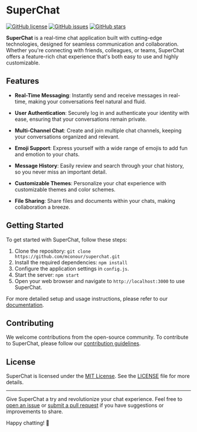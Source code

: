 # SuperChat

[![GitHub license](https://img.shields.io/github/license/mconour/superchat)](https://github.com/mconour/superchat/blob/main/LICENSE)
[![GitHub issues](https://img.shields.io/github/issues/mconour/superchat)](https://github.com/mconour/superchat/issues)
[![GitHub stars](https://img.shields.io/github/stars/mconour/superchat)](https://github.com/mconour/superchat/stargazers)

**SuperChat** is a real-time chat application built with cutting-edge technologies, designed for seamless communication and collaboration. Whether you're connecting with friends, colleagues, or teams, SuperChat offers a feature-rich chat experience that's both easy to use and highly customizable.

## Features

- **Real-Time Messaging**: Instantly send and receive messages in real-time, making your conversations feel natural and fluid.

- **User Authentication**: Securely log in and authenticate your identity with ease, ensuring that your conversations remain private.

- **Multi-Channel Chat**: Create and join multiple chat channels, keeping your conversations organized and relevant.

- **Emoji Support**: Express yourself with a wide range of emojis to add fun and emotion to your chats.

- **Message History**: Easily review and search through your chat history, so you never miss an important detail.

- **Customizable Themes**: Personalize your chat experience with customizable themes and color schemes.

- **File Sharing**: Share files and documents within your chats, making collaboration a breeze.

## Getting Started

To get started with SuperChat, follow these steps:

1. Clone the repository: `git clone https://github.com/mconour/superchat.git`
2. Install the required dependencies: `npm install`
3. Configure the application settings in `config.js`.
4. Start the server: `npm start`
5. Open your web browser and navigate to `http://localhost:3000` to use SuperChat.

For more detailed setup and usage instructions, please refer to our [documentation](https://github.com/mconour/superchat/wiki).

## Contributing

We welcome contributions from the open-source community. To contribute to SuperChat, please follow our [contribution guidelines](CONTRIBUTING.md).

## License

SuperChat is licensed under the [MIT License](LICENSE). See the [LICENSE](LICENSE) file for more details.

---

Give SuperChat a try and revolutionize your chat experience. Feel free to [open an issue](https://github.com/mconour/superchat/issues) or [submit a pull request](https://github.com/mconour/superchat/pulls) if you have suggestions or improvements to share.

Happy chatting! :speech_balloon:
